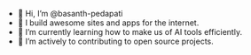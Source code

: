 - 👋 Hi, I’m @basanth-pedapati
- 👀 I build awesome sites and apps for the internet.
- 🌱 I’m currently learning how to make us of AI tools efficiently.
- 💞️ I’m actively to contributing to open source projects.

<!---
basanth-pedapati/basanth-pedapati is a ✨ special ✨ repository because its `README.md` (this file) appears on your GitHub profile.
You can click the Preview link to take a look at your changes.
--->
